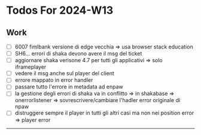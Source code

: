 # Todos For 2024-W13

## Work

- [ ] 6007 fimlbank versione di edge vecchia => usa browser stack education
- [ ] SH6... errori di shaka devono avere il msg del ticket
- [ ] aggiornare shaka verisone 4.7 per tutti gli applicativi => solo iframeplayer
- [ ] vedere il msg anche sul player del client
- [ ] errore mappato in error handler
- [ ] passare tutto l'errore in metadata ad enpaw
- [ ] la gestione degli errori di shaka va in conflitto => in shakabase => onerrorlistener => sovrescrivere/cambiare l'hadler error originale di npaw
- [ ] distruggere sempre il player in tutti gli altri casi ma non nei position error => player error

---
